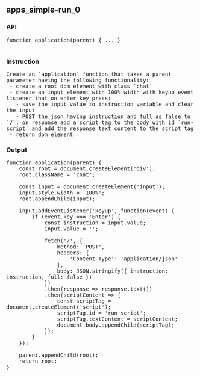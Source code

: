 ## apps_simple-run_0
### API

<pre style='text-wrap: wrap'>
function application(parent) { ... }

</pre>
### Instruction

<pre style='text-wrap: wrap'>
Create an `application` function that takes a parent parameter having the following functionality:
 - create a root dom element with class `chat`
 - create an input element with 100% width with keyup event listener that on enter key press:
   - save the input value to instruction variable and clear the input
   - POST the json having instruction and full as false to `/`, on response add a script tag to the body with id `run-script` and add the response text content to the script tag
 - return dom element
</pre>
### Output

<pre style='text-wrap: wrap'>
function application(parent) {
    const root = document.createElement('div');
    root.className = 'chat';

    const input = document.createElement('input');
    input.style.width = '100%';
    root.appendChild(input);

    input.addEventListener('keyup', function(event) {
        if (event.key === 'Enter') {
            const instruction = input.value;
            input.value = '';

            fetch('/', {
                method: 'POST',
                headers: {
                    'Content-Type': 'application/json'
                },
                body: JSON.stringify({ instruction: instruction, full: false })
            })
            .then(response => response.text())
            .then(scriptContent => {
                const scriptTag = document.createElement('script');
                scriptTag.id = 'run-script';
                scriptTag.textContent = scriptContent;
                document.body.appendChild(scriptTag);
            });
        }
    });

    parent.appendChild(root);
    return root;
}

</pre>
